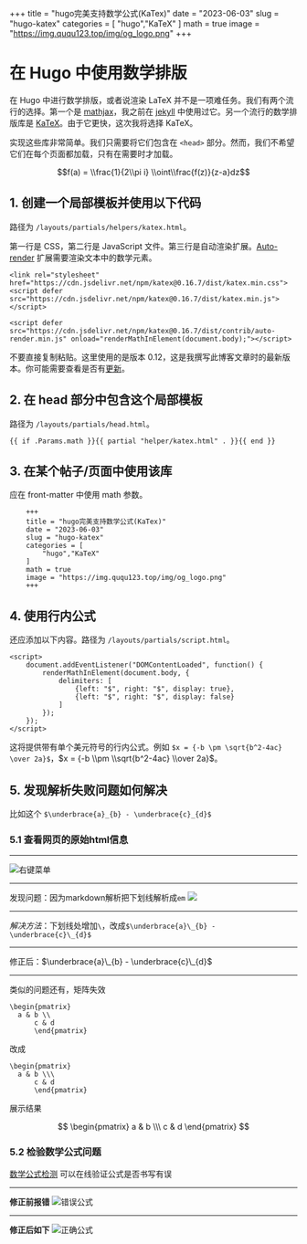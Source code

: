 +++
title = "hugo完美支持数学公式(KaTex)"
date = "2023-06-03"
slug = "hugo-katex"
categories = [
    "hugo","KaTeX"
]
math = true
image = "https://img.ququ123.top/img/og_logo.png"
+++

# 在 Hugo 中使用数学排版

在 Hugo 中进行数学排版，或者说渲染 LaTeX 并不是一项难任务。我们有两个流行的选择。第一个是 [mathjax](https://www.mathjax.org/)，我之前在 [jekyll](https://mertbakir.gitlab.io/jekyll/mathjax) 中使用过它。另一个流行的数学排版库是 [KaTeX](https://katex.org/)。由于它更快，这次我将选择 KaTeX。

实现这些库非常简单。我们只需要将它们包含在 `<head>` 部分。然而，我们不希望它们在每个页面都加载，只有在需要时才加载。

$$f(a) = \\frac{1}{2\\pi i} \\oint\\frac{f(z)}{z-a}dz$$

## 1. 创建一个局部模板并使用以下代码

路径为 `/layouts/partials/helpers/katex.html`。

第一行是 CSS，第二行是 JavaScript 文件。第三行是自动渲染扩展。[Auto-render](https://katex.org/docs/autorender.html) 扩展需要渲染文本中的数学元素。

```
<link rel="stylesheet" href="https://cdn.jsdelivr.net/npm/katex@0.16.7/dist/katex.min.css">
<script defer src="https://cdn.jsdelivr.net/npm/katex@0.16.7/dist/katex.min.js"></script>

<script defer src="https://cdn.jsdelivr.net/npm/katex@0.16.7/dist/contrib/auto-render.min.js" onload="renderMathInElement(document.body);"></script>

```


不要直接复制粘贴。这里使用的是版本 0.12，这是我撰写此博客文章时的最新版本。你可能需要查看是否有[更新](https://katex.org/docs/browser.html)。

## 2. 在 head 部分中包含这个局部模板
路径为 `/layouts/partials/head.html`。

```
{{ if .Params.math }}{{ partial "helper/katex.html" . }}{{ end }}

```


## 3. 在某个帖子/页面中使用该库
应在 front-matter 中使用 math 参数。

```
	+++
	title = "hugo完美支持数学公式(KaTex)"
	date = "2023-06-03"
	slug = "hugo-katex"
	categories = [
	    "hugo","KaTeX"
	]
	math = true
	image = "https://img.ququ123.top/img/og_logo.png"
	+++

```

## 4. 使用行内公式
还应添加以下内容。路径为 `/layouts/partials/script.html`。

```
<script>
    document.addEventListener("DOMContentLoaded", function() {
        renderMathInElement(document.body, {
            delimiters: [
                {left: "$", right: "$", display: true},
                {left: "$", right: "$", display: false}
            ]
        });
    });
</script>

```


这将提供带有单个美元符号的行内公式。例如 `$x = {-b \pm \sqrt{b^2-4ac} \over 2a}$`，$x = {-b \\pm \\sqrt{b^2-4ac} \\over 2a}$。

## 5. 发现解析失败问题如何解决
比如这个
`$\underbrace{a}_{b} - \underbrace{c}_{d}$`

### 5.1 查看网页的原始html信息
---

![右键菜单](https://img.ququ123.top/img/test.png)

---

发现问题：因为markdown解析把下划线解析成`em`
![](https://img.ququ123.top/img/%E6%88%AA%E5%B1%8F2023-06-03%2010.42.27.png)

---

*解决方法*：下划线处增加`\`，改成`$\underbrace{a}\_{b} - \underbrace{c}\_{d}$`

---

修正后：$\underbrace{a}\_{b} - \underbrace{c}\_{d}$

---

类似的问题还有，矩阵失效


```
\begin{pmatrix}
  a & b \\
      c & d
      \end{pmatrix}
```

改成

```
\begin{pmatrix}
  a & b \\\
      c & d
      \end{pmatrix}
```

展示结果

$$
\begin{pmatrix}
  a & b \\\
      c & d
      \end{pmatrix}
$$

### 5.2 检验数学公式问题
[数学公式检测](https://katex.org/#demo) 可以在线验证公式是否书写有误

----

**修正前报错**
![错误公式](https://img.ququ123.top/img/image-20230603104932811.png)

---

**修正后如下**
![正确公式](https://img.ququ123.top/img/image-20230603105010385.png)
